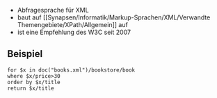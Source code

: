 - Abfragesprache für XML
- baut auf [[Synapsen/Informatik/Markup-Sprachen/XML/Verwandte Themengebiete/XPath/Allgemein]] auf
- ist eine Empfehlung des W3C seit 2007

## Beispiel
```xquery
for $x in doc("books.xml")/bookstore/book  
where $x/price>30  
order by $x/title  
return $x/title
```